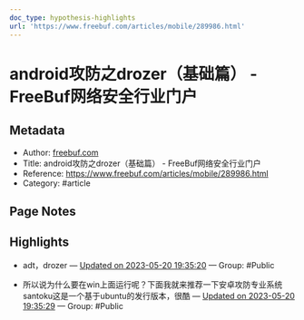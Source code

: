 ```yaml
---
doc_type: hypothesis-highlights
url: 'https://www.freebuf.com/articles/mobile/289986.html'
---
```


# android攻防之drozer（基础篇） - FreeBuf网络安全行业门户

## Metadata
- Author: [freebuf.com]()
- Title: android攻防之drozer（基础篇） - FreeBuf网络安全行业门户
- Reference: https://www.freebuf.com/articles/mobile/289986.html
- Category: #article

## Page Notes
## Highlights
- adt，drozer — [Updated on 2023-05-20 19:35:20](https://hyp.is/Zwf4-vcCEe2uvfOGMMNBLg/www.freebuf.com/articles/mobile/289986.html) — Group: #Public

- 所以说为什么要在win上面运行呢？下面我就来推荐一下安卓攻防专业系统santoku这是一个基于ubuntu的发行版本，很酷 — [Updated on 2023-05-20 19:35:29](https://hyp.is/bAQKBvcCEe2wYlcMkbm7KA/www.freebuf.com/articles/mobile/289986.html) — Group: #Public

